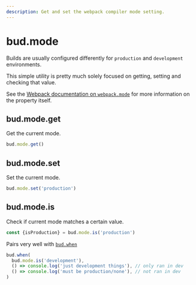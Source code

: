 ```yaml
---
description: Get and set the webpack compiler mode setting.
---
```


# bud.mode

Builds are usually configured differently for `production` and `development` environments.

This simple utility is pretty much solely focused on getting, setting and checking that value.

See the [Webpack documentation on `webpack.mode`](https://webpack.js.org/configuration/mode/) for more information on the property itself.

## bud.mode.get

Get the current mode.

```ts
bud.mode.get()
```

## bud.mode.set

Set the current mode.

```ts
bud.mode.set('production')
```

## bud.mode.is

Check if current mode matches a certain value.

```ts
const {isProduction} = bud.mode.is('production')
```

Pairs very well with [`bud.when`](config-when.md)

```ts
bud.when(
  bud.mode.is('development'),
  () => console.log('just development things'), // only ran in dev
  () => console.log('must be production/none'), // not ran in dev
)
```

